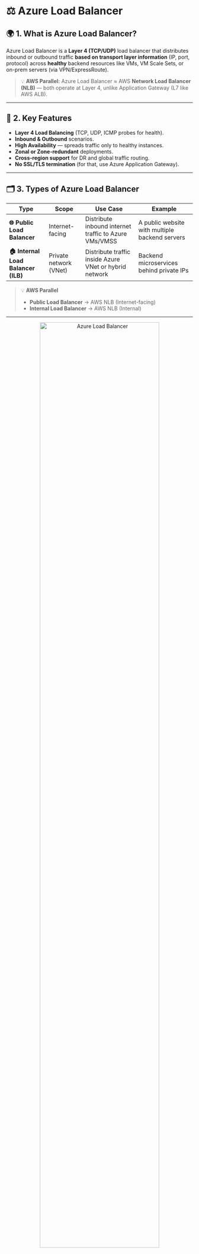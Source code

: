 # ⚖️ Azure Load Balancer

## 🌍 1. What is Azure Load Balancer?

Azure Load Balancer is a **Layer 4 (TCP/UDP)** load balancer that distributes inbound or outbound traffic **based on transport layer information** (IP, port, protocol) across **healthy** backend resources like VMs, VM Scale Sets, or on-prem servers (via VPN/ExpressRoute).

> 💡 **AWS Parallel:** Azure Load Balancer ≈ AWS **Network Load Balancer (NLB)** — both operate at Layer 4, unlike Application Gateway (L7 like AWS ALB).

---

## 🧩 2. Key Features

- **Layer 4 Load Balancing** (TCP, UDP, ICMP probes for health).
- **Inbound & Outbound** scenarios.
- **High Availability** — spreads traffic only to healthy instances.
- **Zonal or Zone-redundant** deployments.
- **Cross-region support** for DR and global traffic routing.
- **No SSL/TLS termination** (for that, use Azure Application Gateway).

---

## 🗂 3. Types of Azure Load Balancer

| Type                                | Scope                  | Use Case                                               | Example                                        |
| ----------------------------------- | ---------------------- | ------------------------------------------------------ | ---------------------------------------------- |
| **🌐 Public Load Balancer**         | Internet-facing        | Distribute inbound internet traffic to Azure VMs/VMSS  | A public website with multiple backend servers |
| **🏠 Internal Load Balancer (ILB)** | Private network (VNet) | Distribute traffic inside Azure VNet or hybrid network | Backend microservices behind private IPs       |

> 💡 **AWS Parallel**
>
> - **Public Load Balancer** → AWS NLB (Internet-facing)
> - **Internal Load Balancer** → AWS NLB (Internal)

---

<div align="center">
  <img src="images/az-lb.png" alt="Azure Load Balancer" style="width: 80%; border-radius: 10px;">
</div>

---

## 🧩 4. Components

<div align="center">
  <img src="images/az-lb-components.png" alt="Azure Load Balancer Components" style="width: 80%; border-radius: 10px;">
</div>

<div align="center">
  <img src="https://docs.microsoft.com/en-us/azure/load-balancer/media/load-balancer-overview/load-balancer-overview.png" alt="Azure Load Balancer" style="width: 80%; border-radius: 10px;">
</div>

### 📌 4.1 **Frontend IP Configuration**

- **Description:** Represents the IP address that clients use to connect to the load balancer.
- **Types:**

  - **Public IP:** For public load balancers accessible from the internet.
  - **Private IP:** For internal load balancers accessible within a virtual network.

- Can have **multiple frontends** per Load Balancer.

### 📌 4.2 **Backend Pool**

- Set of VMs, VMSS instances, or NICs that will receive traffic.
- Instances must be in the **same region** as the Load Balancer.

### 📌 4.3 **Load Balancing Rules**

- Define how traffic maps from frontend → backend.
- Include:

  - Frontend IP
  - Protocol (TCP/UDP)
  - Port mapping
  - Backend pool
  - Health probe
  - **Session Persistence:** Determines if connections should stick to the same backend instance.

### 📌 4.4 **Health Probes**

- Periodically check backend health.
- Types: TCP, HTTP, HTTPS.
- If a probe fails, instance is removed from rotation.

  > 💡 **AWS Parallel**: Similar to **Target Group health checks** in AWS ELB/NLB.

### 📌 4.5. **Inbound NAT rules**

**Inbound NAT (Network Address Translation) rules** in Azure Load Balancer are used to forward traffic from a specific port of a public IP address (or a private IP in the case of an internal load balancer) to a specific port of a virtual machine in the backend pool. This is useful for scenarios where you need direct access to a specific VM for services like SSH or RDP.

**Example Use Case:**

Suppose you have three VMs in the backend pool, and you want to allow remote desktop access (RDP) to each VM via different ports on the same public IP address.

1. **Frontend IP Configuration**:
   - **Public IP Address**: `20.50.30.10`
2. **Backend Pool**:
   - **VM1**: `10.0.0.4`
   - **VM2**: `10.0.0.5`
   - **VM3**: `10.0.0.6`
3. **Inbound NAT Rules**:
   - **Rule 1**: Forward port `50001` on the public IP `20.50.30.10` to port `3389` on `VM1` (`10.0.0.4`)
   - **Rule 2**: Forward port `50002` on the public IP `20.50.30.10` to port `3389` on `VM2` (`10.0.0.5`)
   - **Rule 3**: Forward port `50003` on the public IP `20.50.30.10` to port `3389` on `VM3` (`10.0.0.6`)

### 📌 4.6 **Outbound SNAT Rules**

- Allow backend resources without public IPs to reach the internet.
- Uses **SNAT** (Source Network Address Translation) to share frontend IPs.

---

## 🚦 5. How It Works (Inbound)

```mermaid
sequenceDiagram
    participant Client
    participant AzureLB
    participant VM1
    participant VM2
    participant VM3

    Client->>AzureLB: TCP Request to Public IP:80
    AzureLB->>AzureLB: Check health probes
    AzureLB->>VM2: Forward request (healthy backend)
    VM2->>Client: Response
```

---

## 🚀 6. Deployment Modes

| Mode               | Description                                    | Example                                       |
| ------------------ | ---------------------------------------------- | --------------------------------------------- |
| **Zonal**          | Load Balancer & frontend IP in a specific zone | App in Zone 1 only                            |
| **Zone-redundant** | Spans multiple AZs in a region                 | HA app across 3 zones                         |
| **Cross-region**   | Connects multiple region-specific LBs          | Global failover between East US & West Europe |

---

## 👔 7. SKU Types

Azure Load Balancer offers two SKU types, each with different features and capabilities:

### 💸 1. **Basic SKU**

- **Cost:** Lower cost option suitable for small-scale or non-critical applications.
- **Features:**

  - Limited to **100** frontend IP configurations.
  - **No Support for AZs**.
  - Support **Only HTTP/TCP** health Probes.
  - **Traffic opened by default** (requires NSG for security)
  - **Doesn't support HA Ports**.
  - **NO SLA**.

- **Use Case:** Ideal for development, testing, or small production environments with minimal traffic.

### 🤑 2. **Standard SKU**

- **Cost:** Higher cost but offers enhanced features and performance.
- **Features:**

  - Supports up to **1,000** frontend IP configurations.
  - **Supports AZs**.
  - Support **HTTP/HTTPS/TCP** health Probes.
  - **Traffic blocked by default**.
  - **Supports HA Ports**.
  - **99.99% SLA**

- **Use Case:** Suitable for large-scale, high-traffic, and mission-critical applications requiring robust performance and availability.

---

## ✍🏻 8. Example Scenarios

### Example 1 — **Public Web App**

- Public LB frontend IP: `20.x.x.x`
- Backend pool: 3 VMs in VMSS
- HTTP probe on `/health`
- Rule: TCP:80 → Backend TCP:80

### Example 2 — **Internal Microservices**

- ILB frontend: `10.0.0.5`
- Backend pool: 4 internal services
- Used by other services in the same VNet.
- No public exposure.

### Example 3 — **Outbound-Only**

- VM without public IP can access the internet via outbound rule on LB.

---

## 📜 9. Azure CLI Example — Public LB

```bash
# Create Public Load Balancer
az network lb create \
  --resource-group MyRG \
  --name MyPublicLB \
  --sku Standard \
  --frontend-ip-name MyFrontEnd \
  --backend-pool-name MyBackEndPool \
  --public-ip-address MyPublicIP

# Add load balancing rule
az network lb rule create \
  --resource-group MyRG \
  --lb-name MyPublicLB \
  --name HTTPRule \
  --protocol Tcp \
  --frontend-port 80 \
  --backend-port 80 \
  --frontend-ip-name MyFrontEnd \
  --backend-pool-name MyBackEndPool \
  --probe-name MyHTTPProbe
```

---

## ✅ 10. Best Practices

- ✅ Always use **Standard SKU** for production — supports zones, secure by default.
- ✅ Use **ZRS public IP** for zone redundancy.
- ✅ Configure **proper health probes** to avoid blackholing traffic.
- ✅ For SSL/TLS offloading or WAF, pair with **Azure Application Gateway** in front.
- ✅ Monitor via **Azure Monitor → Metrics** for connections, health probe status, SNAT port exhaustion.

---

## Summary

**Azure Load Balancer** is a powerful and flexible service that ensures your applications remain highly available, scalable, and reliable by efficiently distributing network traffic across multiple resources. Understanding its types, key components, use cases, SKU options, and important configuration considerations is essential for optimizing your Azure infrastructure.

- **Types:** Choose between **Public Load Balancer** for internet-facing applications and **Internal Load Balancer** for internal traffic distribution.
- **Key Components:** Frontend IPs, backend pools, load balancing rules, health probes, and inbound/outbound rules form the backbone of effective load balancing.
- **Use Cases:** Ideal for web applications, gaming services, database clusters, multi-tier architectures, and hybrid deployments.
- **SKU Types:** Select **Basic** for cost-effective, small-scale deployments or **Standard** for enhanced features and large-scale applications.
- **Important Considerations:** Configure `sticky sessions`, ensure `SKU matching`, utilize `floating IPs`, and enable`HA ports` to meet your specific networking needs.
